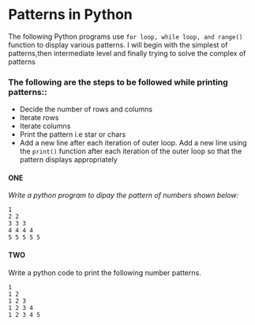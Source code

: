 # Patterns in Python
The following Python programs use ```for loop, while loop, and range()``` function to display various patterns.
I will begin with the simplest of patterns,then intermediate level and finally trying to solve the complex of patterns
### The following are the steps to be followed while printing patterns::
* Decide the number of rows and columns
* Iterate rows
* Iterate columns
* Print the pattern i.e star or chars
* Add a new line after each iteration of outer loop. Add a new line using the ```print()``` function after each
iteration of the outer loop so that the pattern displays appropriately

#### ONE
*Write a python program to dipay the pattern of numbers shown below:*
```
1  
2 2  
3 3 3  
4 4 4 4  
5 5 5 5 5
```
#### TWO
Write a python code to print the following number patterns.
```
1 
1 2 
1 2 3 
1 2 3 4 
1 2 3 4 5
```
